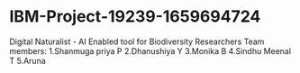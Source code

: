 # IBM-Project-19239-1659694724
Digital Naturalist - AI Enabled tool for Biodiversity Researchers
Team members:
     1.Shanmuga priya P
     2.Dhanushiya Y 
     3.Monika B
     4.Sindhu Meenal T 
     5.Aruna 
